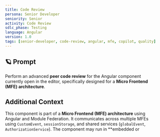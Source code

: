 ```yaml
---
title: Code Review
persona: Senior Developer
seniority: Senior
activity: Code Review
sdlc_phase: Testing
language: Angular
version: 1.0
tags: [senior-developer, code-review, angular, mfe, copilot, quality]
---
```


## 🪐 Prompt

Perform an advanced **peer code review** for the Angular component currently open in the editor, specifically designed for a **Micro Frontend (MFE) architecture**.

## Additional Context

This component is part of a **Micro Frontend (MFE) architecture** using Angular and Module Federation. It communicates across multiple MFEs using `CustomEvent`, `sessionStorage`, and shared services (`globalEvent`, `AuthorizationService`). The component may run in **embedded or